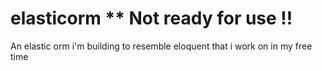 # elasticorm  ** Not  ready for use !!
An elastic orm i'm building to resemble eloquent that i work on  in my free time 

